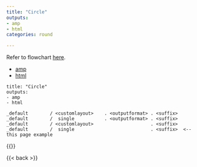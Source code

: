 ```yaml
---
title: "Circle"
outputs: 
- amp
- html
categories: round

---
```


Refer to flowchart [here](/square/).

- [amp](/amp/circle/)
- [html](/circle/)

```
title: "Circle"
outputs: 
- amp
- html
```

```
_default        / <customlayout>    . <outputformat> . <suffix>
_default        /  single           . <outputformat> . <suffix>
_default        / <customlayout>                     . <suffix>
_default        /  single                            . <suffix>  <-- this page example

```


{{<pageresources>}}


{{< back >}}